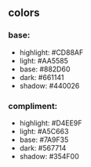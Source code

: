 ## colors
  ### base:
  * highlight: #CD88AF
  * light: #AA5585
  * base: #882D60
  * dark: #661141
  * shadow: #440026
  ### compliment:
  * highlight: #D4EE9F
  * light: #A5C663
  * base: #7A9F35
  * dark: #567714
  * shadow: #354F00
